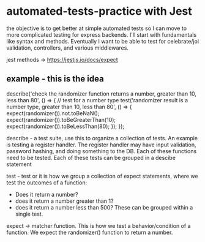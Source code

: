 # automated-tests-practice with Jest

the objective is to get better at simple automated tests so I can move to more complicated testing for express backends. I'll start with fundamentals like syntax and methods. Eventually I want to be able to test for celebrate/joi validation, controllers, and various middlewares.

jest methods -> https://jestjs.io/docs/expect

## example - this is the idea
describe('check the randomizer function returns a number, greater than 10, less than 80', () => {
  // test for a number type
  test('randomizer result is a number type, greater than 10, less than 80', () => {
    expect(randomizer()).not.toBeNaN();
    expect(randomizer()).toBeGreaterThan(10);
    expect(randomizer()).toBeLessThan(80);
  });
});

describe - a test suite, use this to organize a collection of tests. An example is testing a register handler. The register handler may have input validation, password hashing, and doing something to the DB. Each of these functions need to be tested. Each of these tests can be grouped in a descibe statement

test - test or it is how we group a collection of expect statements, where we test the outcomes of a function:
* Does it return a number?
* does it return a number greater than 1?
* does it return a number less than 500?
These can be grouped within a single test.

expect -> matcher function. This is how we test a behavior/condition of a function. We expect the randomizer() function to return a number.

